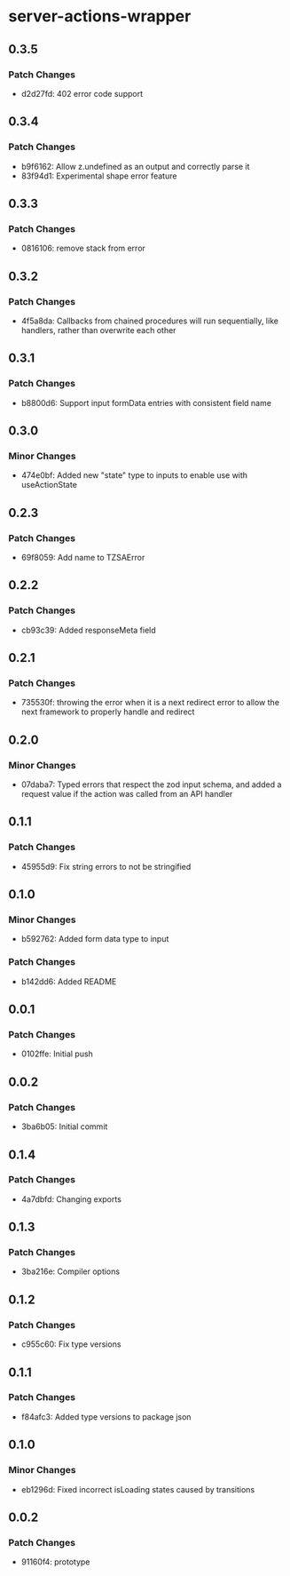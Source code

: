 # server-actions-wrapper

## 0.3.5

### Patch Changes

- d2d27fd: 402 error code support

## 0.3.4

### Patch Changes

- b9f6162: Allow z.undefined as an output and correctly parse it
- 83f94d1: Experimental shape error feature

## 0.3.3

### Patch Changes

- 0816106: remove stack from error

## 0.3.2

### Patch Changes

- 4f5a8da: Callbacks from chained procedures will run sequentially, like handlers, rather than overwrite each other

## 0.3.1

### Patch Changes

- b8800d6: Support input formData entries with consistent field name

## 0.3.0

### Minor Changes

- 474e0bf: Added new "state" type to inputs to enable use with useActionState

## 0.2.3

### Patch Changes

- 69f8059: Add name to TZSAError

## 0.2.2

### Patch Changes

- cb93c39: Added responseMeta field

## 0.2.1

### Patch Changes

- 735530f: throwing the error when it is a next redirect error to allow the next framework to properly handle and redirect

## 0.2.0

### Minor Changes

- 07daba7: Typed errors that respect the zod input schema, and added a request value if the action was called from an API handler

## 0.1.1

### Patch Changes

- 45955d9: Fix string errors to not be stringified

## 0.1.0

### Minor Changes

- b592762: Added form data type to input

### Patch Changes

- b142dd6: Added README

## 0.0.1

### Patch Changes

- 0102ffe: Initial push

## 0.0.2

### Patch Changes

- 3ba6b05: Initial commit

## 0.1.4

### Patch Changes

- 4a7dbfd: Changing exports

## 0.1.3

### Patch Changes

- 3ba216e: Compiler options

## 0.1.2

### Patch Changes

- c955c60: Fix type versions

## 0.1.1

### Patch Changes

- f84afc3: Added type versions to package json

## 0.1.0

### Minor Changes

- eb1296d: Fixed incorrect isLoading states caused by transitions

## 0.0.2

### Patch Changes

- 91160f4: prototype
